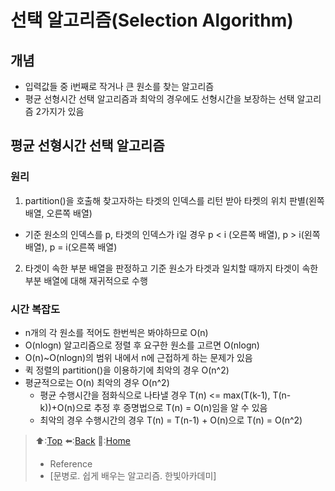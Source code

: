 # 선택 알고리즘(Selection Algorithm)
## 개념
- 입력값들 중 i번째로 작거나 큰 원소를 찾는 알고리즘
- 평균 선형시간 선택 알고리즘과 최악의 경우에도 선형시간을 보장하는 선택 알고리즘 2가지가 있음

## 평균 선형시간 선택 알고리즘

### 원리
1. partition()을 호출해 찾고자하는 타겟의 인덱스를 리턴 받아 타켓의 위치 판별(왼쪽 배열, 오른쪽 배열)
  - 기준 원소의 인덱스를 p, 타겟의 인덱스가 i일 경우
    p < i (오른쪽 배열), p > i(왼쪽 배열), p = i(오른쪽 배열) 
2. 타겟이 속한 부분 배열을 판정하고 기준 원소가 타겟과 일치할 때까지 타겟이 속한 부분 배열에 대해 재귀적으로 수행

### 시간 복잡도
- n개의 각 원소를 적어도 한번씩은 봐야하므로 O(n)
- O(nlogn) 알고리즘으로 정렬 후 요구한 원소를 고르면 O(nlogn)
- O(n)~O(nlogn)의 범위 내에서 n에 근접하게 하는 문제가 있음
- 퀵 정렬의 partition()을 이용하기에 최악의 경우 O(n^2)
- 평균적으로는 O(n) 최악의 경우 O(n^2)
  - 평균 수행시간을 점화식으로 나타낼 경우 T(n) <= max(T(k-1), T(n-k))+O(n)으로 추정 후 증명법으로 T(n) = O(n)임을 알 수 있음
  - 최악의 경우 수행시간의 경우 T(n) = T(n-1) + O(n)으로 T(n) = O(n^2)

> ⬆️:[Top](#선택-알고리즘Selection-Algorithm)
> ⬅️:[Back](https://github.com/Minho979/CS_Study/blob/main/README.md#%EF%B8%8F-Algorithm)
> 💁:[Home](https://github.com/Minho979/CS_Study/blob/main/README.md)
> - Reference
> - [문병로. 쉽게 배우는 알고리즘. 한빛아카데미]
